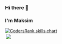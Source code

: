 ### Hi there 👋

### I'm Maksim

<a href="https://profile.codersrank.io/user/saintriko/" target="_blank">
<img src="https://cr-skills-chart-widget.azurewebsites.net/api/api?username=saintriko&skills=PHP,CSS,SCSS,HTML,JavaScript,TypeScript,JSON,C,C%2B%2B,C%23,Haskell,Java,SCSS&width=820&show-other-skills=true"
      alt="CodersRank skills chart"
    />
    </a>

<div style="border:none; padding: 3px">
<img
  src="https://github-readme-stats.vercel.app/api/top-langs?username=saintriko&show_icons=true&hide_border=true&locale=en&layout=compact"
/>
</div>



<!--
**saintriko/saintriko** is a ✨ _special_ ✨ repository because its `README.md` (this file) appears on your GitHub profile.

Here are some ideas to get you started:

- 🔭 I’m currently working on ...
- 🌱 I’m currently learning ...
- 👯 I’m looking to collaborate on ...
- 🤔 I’m looking for help with ...
- 💬 Ask me about ...
- 📫 How to reach me: ...
- 😄 Pronouns: ...
- ⚡ Fun fact: ...
-->
